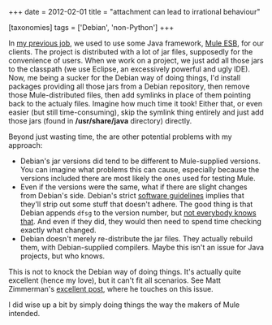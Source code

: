 +++
date = 2012-02-01
title = "attachment can lead to irrational behaviour"

[taxonomies]
tags = ['Debian', 'non-Python']
+++

In [my previous job], we used to use some Java framework, [Mule ESB],
for our clients. The project is distributed with a lot of jar files,
supposedly for the convenience of users. When we work on a project, we
just add all those jars to the classpath (we use Eclipse, an excessively
powerful and ugly IDE). Now, me being a sucker for the Debian way of
doing things, I\'d install packages providing all those jars from a
Debian repository, then remove those Mule-distributed files, then add
symlinks in place of them pointing back to the actualy files. Imagine
how much time it took! Either that, or even easier (but still
time-consuming), skip the symlink thing entirely and just add those jars
(found in **/usr/share/java** directory) directly.

Beyond just wasting time, the are other potential problems with my
approach:

-   Debian\'s jar versions did tend to be different to Mule-supplied
    versions. You can imagine what problems this can cause, especially
    because the versions included there are most likely the ones used
    for testing Mule.
-   Even if the versions were the same, what if there are slight changes
    from Debian\'s side. Debian\'s strict [software guidelines] implies
    that they\'ll strip out some stuff that doesn\'t adhere. The good
    thing is that Debian appends `dfsg` to the version number, but [not
    everybody knows that]. And even if they did, they would then need to
    spend time checking exactly what changed.
-   Debian doesn\'t merely re-distribute the jar files. They actually
    rebuild them, with Debian-supplied compilers. Maybe this isn\'t an
    issue for Java projects, but who knows.

This is not to knock the Debian way of doing things. It\'s actually
quite excellent (hence my love), but it can\'t fit all scenarios. See
Matt Zimmerman\'s [excellent post], where he touches on this issue.

I did wise up a bit by simply doing things the way the makers of Mule
intended.

  [my previous job]: http://tshepang.net/me-got-meself-a-coding-job
  [Mule ESB]: http://www.mulesoft.org/
  [software guidelines]: http://www.debian.org/social_contract#guidelines
  [not everybody knows that]: http://askubuntu.com/q/11592/2591
  [excellent post]: http://mdzlog.alcor.net/2010/07/06/weve-packaged-all-of-the-free-software-what-now/
